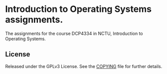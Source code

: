 Introduction to Operating Systems assignments.
====================================

The assignments for the course DCP4334 in NCTU,
Introduction to Operating Systems.

License
-------

Released under the GPLv3 License.  See the [COPYING][copying] file for further details.

[copying]: https://github.com/shaform/nctu-os-99/blob/master/COPYING
